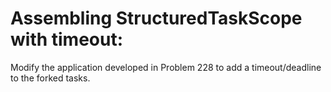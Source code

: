 # Assembling StructuredTaskScope with timeout:
Modify the application developed in Problem 228 to add a timeout/deadline to the forked tasks.